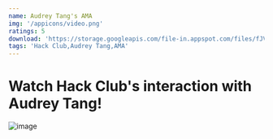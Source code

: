```yaml
---
name: Audrey Tang's AMA
img: '/appicons/video.png'
ratings: 5
download: 'https://storage.googleapis.com/file-in.appspot.com/files/fJV5LjvHkb.zip'
tags: 'Hack Club,Audrey Tang,AMA'
---
```


# Watch Hack Club's interaction with Audrey Tang!

<img src="../../screenshots/Audrey/ss1.png" alt="image" >
